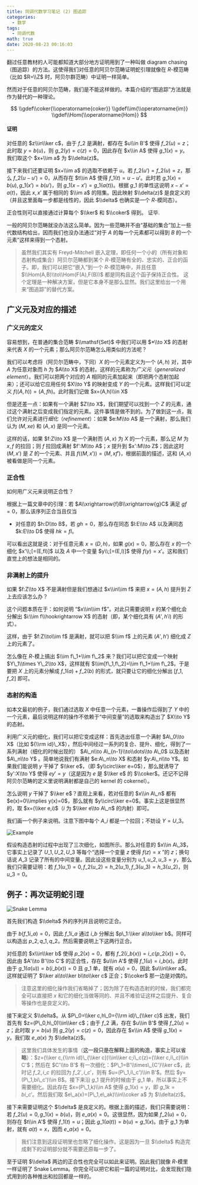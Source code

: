 ```yaml
---
title: 同调代数学习笔记 (2) 图追踪
categories:
  - 数学
tags:
  - 同调代数
math: true
date: 2020-08-23 00:16:03
---
```

翻过任意教材的人可能都知道大部分地方证明用到了一种叫做 diagram chasing（图追踪）的方法。这使得我们对任意的阿贝尔范畴证明蛇引理就像在 $R$-模范畴（比如 $R=\\Z$ 时，阿贝尔群范畴）中证明一样简单。

<!--more-->

然而对于任意的阿贝尔范畴，我们是不能这样做的。本篇介绍的“图追踪”方法就是作为替代的一种理论。

$$
\\gdef\\coker{\\operatorname{coker}}
\\gdef\\im{\\operatorname{im}}
\\gdef\\Hom{\\operatorname{Hom}}
$$

#### 证明

对任意的 $z\\in\\ker c$，由于 $f\_2$ 是满射，都存在 $u\\in B'$ 使得 $f\_2(u)=z$；此时取 $y=b(u)$，则 $g\_2(y)=c(z)=0$，因此存在 $x\\in A$ 使得 $g\_1(x)=y$。我们取这个 $x+\\im a$ 为 $\\delta(z)$。

接下来我们还要证明 $x+\\im a$ 的选取不依赖于 $u$。若 $f\_2(u')=f\_2(u)=z$，那么 $f\_2(u-u')=0$，从而存在 $t\\in A$ 使得 $f\_1(t)=u-u'$。此时若 $g\_1(x)=b(u),g\_1(x')=b(u')$，则 $g\_1(x-x')=g\_1(a(t))$。根据 $g\_1$ 的单性这说明 $x-x'=a(t)$，因此 $x,x'$ 属于相同的 $\\im a$ 的陪集。因此映射 $\\delta(z)$ 是良定义的（并且这里面每一步都是线性的，因此 $\\delta$ 也确实是一个 $R$-模同态）。

正合性则可以直接通过计算每个 $\\ker$ 和 $\\coker$ 得到。 证毕.

一般的阿贝尔范畴就没办法这么简单。因为一些范畴并不由“基础的集合”加上一些代数结构给出，因而我们也没办法通过“对于 $A$ 的每一个元素都可以得到 $B$ 的一个元素”这样来得到一个态射。

> 虽然我们其实有 Freyd-Mitchell 嵌入定理，即任何一个小的（所有对象和态射构成集合）阿贝尔范畴都到某个 $R$-模范畴有全的、忠实的、正合的函子。即，我们可以把它“嵌入”到一个 $R$-模范畴中，并且任意 $\\Hom(A,B)\\to\\Hom(F(A),F(B))$ 都是同构且这个函子保持正合性。
> 这个定理是一种解决方案，但是它本身不是那么显然。我们这里给出一个用来“图追踪”的替代方案。

## 广义元及对应的描述

### 广义元的定义

容易想到，在普通的集合范畴 $\\mathsf{Set}$ 中我们可以用 $*\\to X$ 的态射来代表 $X$ 的一个元素；那么阿贝尔范畴怎么用类似的方法呢？

我们可以考虑将（阿贝尔范畴中，下同）$X$ 的一个元素定义为一个 $(A,h)$ 对，其中 $A$ 为任意对象而 $h$ 为 $A\\to X$ 的态射。这样的元素称为*广义元*（*generalized element*）。我们可以把两个对应的 $A$ 相同的元素加起来（即把两个态射加起来）；还可以给它应用任何 $X\\to Y$ 的映射变成 $Y$ 的一个元素。这样我们可以定义 $f((A,h))=(A,fh)$。此时我们记做 $x=(A,h)\\in X$

但是还差一点：如果有一个满射 $Z\\to X$，我们期望可以找到一个 $Z$ 的元素，通过这个满射之后变成我们指定的元素。这件事情是做不到的。为了做到这一点，我们允许对元素进行*细化*（*refinement*）：如果 $e:M\\to A$ 是一个满射，那么我们认为 $(M,xe)$ 和 $(A,x)$ 是同一个元素。

这样的话，如果 $f:Z\\to X$ 是一个满射而 $(A,x)$ 为 $X$ 的一个元素，那么记 $M$ 为 $x,f$ 的拉回；则 $f$ 拉回成满射 $f':M\\to A$；$x$ 提升到 $x':M\\to Z$；因此这时 $(M,x')$ 是 $Z$ 的一个元素、并且 $f((M,x'))=(M,xf')$，根据前面的描述，这和 $(A,x)$ 被看做是同一个元素。

### 正合性

如何用广义元来说明正合性？

根据上一篇文章中的引理：若 $A\\xrightarrow{f}B\\xrightarrow{g}C$ 满足 $gf=0$，那么该序列正合当且仅当

- 对任意的 $h:D\\to B$，若 $gh=0$，那么存在同态 $l:E\\to A$ 以及满同态 $k:E\\to D$ 使得 $hk=fl$。

可以看出这就是说：对于任意元素 $x=(D,h)$，如果 $g(x)=0$，那么存在 $x$ 的一个细化 $x'\\;[=(E,fl)]$ 以及 $A$ 中一个变量 $y\\;[=(E,l)]$ 使得 $f(y)=x'$。这和我们直觉上的想法是相同的。

### 非满射上的提升

如果 $f:Z\\to X$ 不是满射但是我们想通过 $x\\in\\im f$ 来把 $x=(A,h)$ 提升到 $Z$ 上去应该怎么办？

这个问题本质在于：如何说明 “$x\\in\\im f$”。对此只需要说明 $x$ 的某个细化会分解出 $i:\\im f\\hookrightarrow X$ 的态射（即，某个细化具有 $(A',h'i)$ 的形式）。

这样，由于 $f:Z\\to\\im f$ 是满射，就可以把 $\\im f$ 上的元素 $(A',h')$ 细化成 $Z$ 上的元素了。

怎么像在 $R$-模上搞出 $\\im f\_1+\\im f\_2$ 来？我们可以把它变成一个映射 $Y\_1\\times Y\_2\\to X$，这样就有 $\\im[f\_1,f\_2]=\\im f\_1+\\im f\_2$。于是要把 $X$ 上的元素分解成 $f\_1(a)+f\_2(b)$ 的形式，就只要让它的细化分解出 $[f\_1,f\_2]$ 即可。

### 态射的构造

如本文最初的例子，我们通过选取 $X$ 中任意一个元素，一番操作后得到了 $Y$ 中的一个元素，最后说明这样的操作不依赖于“中间变量”的选取来构造出了 $X\\to Y$ 的态射。

利用广义元的细化，我们可以把它变成这样：首先选出任意一个满射 $A\_0\\to X$（比如 ${\\rm id}\_X$），然后中间经过一系列的复合、提升、细化，得到了一系列满射（细化的时候出现的） $A\_n\\to A\_{n-1}\\to\\dots\\to A\_0$ 以及态射 $A\_n\\to Y$ 。简单地说我们有满射 $e:A\_n\\to X$ 和态射 $y:A\_n\\to Y$。如果我们能说明 $y$ 干掉了 $\\ker e$，（即 $y\\circ\\ker e=0$），那么就诱导了 $y':X\\to Y$ 使得 $ey'=y$（这是因为 $e$ 是 $\\ker e$ 的 $\\coker$。还记不记得阿贝尔范畴的定义里说明满射都是自己的 kernel 的 cokernel）。

怎么说明 $y$ 干掉了 $\\ker e$？直观上来看，若对任意的 $x\\in A\_n$ 都有 $e(x)=0\\implies y(x)=0$，那么就有 $y\\circ\\ker e=0$。事实上这是很显然的，取 $x=(\\ker e,i)$（$i$ 为 $\\ker e\\to A\_n$ 的内射）即可。

我们画一个例子来说明。注意下图中每个 $A\_i$ 都是一个拉回；不妨设 $Y=U\_3$。

![Example](homology\_algebra\_2/morphism.svg)

假设构造态射的过程中出现了三次细化，如图所示。那么对任意的 $x\\in A\_3$，它事实上记录了 $U\_1,U\_2,U\_3$ 等每个“选择一个变量 $z$ 使得 $f(z)=x$ ”的 $z$；换句话说 $A\_3$ 记录了所有的中间变量。因此设这些变量分别为 $u\_1,u\_2,u\_3=y$，那么我们只需要证明：若 $f\_1(u\_1)=0,f\_2(u\_2)=h\_2(u\_1),f\_3(u\_3)=h\_3(u\_2)$，则 $u\_3=0$。

## 例子：再次证明蛇引理

![Snake Lemma](homology\_algebra\_2/snake\_lemma\_3.svg)

首先我们构造 $\\delta$ 外的序列并且说明它正合。

由于 $b(f\_1i\_a)=0$，因此 $f\_1i\_a$ 通过 $i\_b$ 分解出 $p\_1:\\ker a\\to\\ker b$。同样可以构造出 $p\_2,q\_1,q\_2$。然后需要说明上下这两行正合。

对任意的 $x\\in\\ker b$ 使得 $p\_2(x)=0$，都有 $f\_2(i\_b(x))=i\_c(p\_2(x))=0$，因此由 $A'\\to B'\\to C'$ 的正合性，存在 $u\\in A'$ 使得 $f\_1(u)=i\_b(x)$。此时由于 $g\_1(a(u))=b(i\_b(x))=0$ 且 $g\_1$ 单，就有 $a(u)=0$，因此 $u\\in\\ker a$。这样就证明了 $\\ker a\\to\\ker b\\to\\ker c$ 正合；$\\coker$ 那一边是对偶的。

> 注意这里的细化操作我们省略掉了；因为除了在构造态射的时候，我们都完全可以直接把 $x$ 和它的细化当做等同的、并且不难验证这样之后提升、复合等操作也是良定义的。

接下来定义 $\\delta$。从 $P\_0=\\ker c,h\_0={\\rm id}\_{\\ker c}$ 出发，我们首先有 $z=(P\_0,h\_0)\\in\\ker c$；由于 $f\_2$ 满，存在 $u\\in B'$ 使得 $f\_2(u)=z$；此时取 $y=b(u)$ 则 $g\_2(y)=c(z)=0$，因此存在 $x\\in A$ 使得 $g\_1(x)=y$。我们取 $e\_a(x)$ 为 $\\delta(z)$。

> 这里我们具体发生的事情（**这一段只是在解释上面的构造，事实上可以省略**）：$z=(\\ker c,{\\rm id}\_{\\ker c})\\in\\ker c;i\_c(z)=(\\ker c,i\_c)\\in C'$；然后在 $C'\\to B'$ 有一次细化：$P\_1=B'\\times\_{C'}\\ker c$，此时记 $f\_2,i\_c$ 的拉回为 $f\_2',i\_c'$，则有 $u=(P\_1,i\_c')\\in B'$。然后 $y=(P\_1,bi\_c')\\in B$。接下来沿 $g\_1$ 提升的时候由于 $g\_1$ 单，所以事实上不需要细化。因此存在 $x=(P\_1,k)\\in A$ 使得 $g\_1(x)=y$，即 $g\_1k=bi\_c'$。然后我们取 $e\_a(x)=(P\_1,e\_ak)\\in\\coker a$ 为 $\\delta(z)$。

接下来需要证明这个 $\\delta$ 是良定义的。根据上面的描述，我们只需要说明：若 $f\_2(u)=0,g\_1(x)=b(u)$，则 $e\_a(x)=0$。这很显然，因为如果 $f\_2(u)=0$，则存在 $t\\in A'$ 使得 $f\_1(t)=u$；因此 $g\_1(a(t))=b(u)=g\_1(x)$。由于 $g\_1$ 为单射，就有 $a(t)=x$，因而 $e\_a(x)=0$。

> 我们注意到这段证明里也忽略了细化操作。这是因为一旦 $\\delta$ 构造完成剩下的证明部分就不需要还原每一步了。

至于证明 $\\delta$ 两边的正合性也完全可以如此来证明。因此我们就像 $R$-模里一样证明了 Snake Lemma。你完全可以把它和前一篇的证明对比，会发现我们隐式用到的各种推出和拉回都是一样的。
